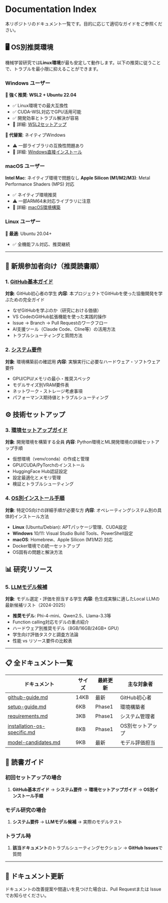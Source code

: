 # Documentation Index

本リポジトリのドキュメント一覧です。目的に応じて適切なガイドをご参照ください。

## 🖥️ OS別推奨環境

機械学習研究では**Linux環境**が最も安定して動作します。以下の推奨に従うことで、トラブルを最小限に抑えることができます。

### Windows ユーザー
**🥇 強く推奨**: **WSL2 + Ubuntu 22.04**
- ✅ Linux環境での最大互換性
- ✅ CUDA-WSL対応でGPU活用可能
- ✅ 開発効率とトラブル解決が容易
- 📖 詳細: [WSL2セットアップ](installation-os-specific.md#wsl2-setup)

**🥈 代替案**: ネイティブWindows
- ⚠️ 一部ライブラリの互換性問題あり
- 📖 詳細: [Windows直接インストール](installation-os-specific.md#windows)

### macOS ユーザー
**Intel Mac**: ネイティブ環境で問題なし
**Apple Silicon (M1/M2/M3)**: Metal Performance Shaders (MPS) 対応
- ✅ ネイティブ環境推奨
- ⚠️ 一部ARM64未対応ライブラリに注意
- 📖 詳細: [macOS環境構築](installation-os-specific.md#macos)

### Linux ユーザー
**🥇 最適**: Ubuntu 20.04+
- ✅ 全機能フル対応、推奨継続

---

## 🚀 新規参加者向け（推奨読書順）

### 1. [GitHub基本ガイド](github-guide.md)
**対象**: GitHub初心者の学生
**内容**: 本プロジェクトでGitHubを使った協働開発を学ぶための完全ガイド
- なぜGitHubを学ぶのか（研究における価値）
- VS CodeのGitHub拡張機能を使った実践的操作
- Issue → Branch → Pull Requestのワークフロー
- AI支援ツール（Claude Code、Cline等）の活用方法
- トラブルシューティングと質問方法

### 2. [システム要件](requirements.md)
**対象**: 環境構築前の確認用
**内容**: 実験実行に必要なハードウェア・ソフトウェア要件
- GPU/CPU/メモリの最小・推奨スペック
- モデルサイズ別VRAM要件表
- ネットワーク・ストレージ考慮事項
- パフォーマンス期待値とトラブルシューティング

## ⚙️ 技術セットアップ

### 3. [環境セットアップガイド](setup-guide.md)
**対象**: 開発環境を構築する全員
**内容**: Python環境とML開発環境の詳細セットアップ手順
- 仮想環境（venv/conda）の作成と管理
- GPU/CUDA/PyTorchのインストール
- HuggingFace Hub認証設定
- 設定最適化とメモリ管理
- 検証とトラブルシューティング

### 4. [OS別インストール手順](installation-os-specific.md)
**対象**: 特定OS向けの詳細手順が必要な方
**内容**: オペレーティングシステム別の具体的インストール方法
- **Linux** (Ubuntu/Debian): APTパッケージ管理、CUDA設定
- **Windows** 10/11: Visual Studio Build Tools、PowerShell設定
- **macOS**: Homebrew、Apple Silicon (M1/M2) 対応
- Docker環境での統一セットアップ
- OS固有の問題と解決方法

## 📊 研究リソース

### 5. [LLMモデル候補](model-candidates.md)
**対象**: モデル選定・評価を担当する学生
**内容**: 色生成実験に適したLocal LLMの最新候補リスト（2024-2025）
- **推奨モデル**: Phi-4-mini、Qwen2.5、Llama-3.3等
- Function calling対応モデルの重点紹介
- ハードウェア別推奨モデル（8GB/16GB/24GB+ GPU）
- 学生向け評価タスクと調査方法論
- 性能 vs リソース要件の比較表

---

## 📋 全ドキュメント一覧

| ドキュメント | サイズ | 最終更新 | 主な対象者 |
|-------------|--------|----------|-----------|
| [github-guide.md](github-guide.md) | 14KB | 最新 | GitHub初心者 |
| [setup-guide.md](setup-guide.md) | 6KB | Phase1 | 環境構築者 |
| [requirements.md](requirements.md) | 3KB | Phase1 | システム管理者 |
| [installation-os-specific.md](installation-os-specific.md) | 8KB | Phase1 | OS別セットアップ |
| [model-candidates.md](model-candidates.md) | 9KB | 最新 | モデル評価担当 |

## 🎯 読書ガイド

### 初回セットアップの場合
1. **GitHub基本ガイド** → **システム要件** → **環境セットアップガイド** → **OS別インストール手順**

### モデル研究の場合
1. **システム要件** → **LLMモデル候補** → 実際のモデルテスト

### トラブル時
1. **該当ドキュメント**のトラブルシューティングセクション → **GitHub Issues**で質問

---


## 📝 ドキュメント更新

ドキュメントの改善提案や間違いを見つけた場合は、Pull Requestまたは Issue でお知らせください。